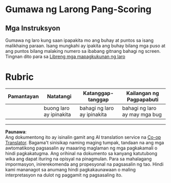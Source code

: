 <!--
CO_OP_TRANSLATOR_METADATA:
{
  "original_hash": "81f292dbda01685b91735e0398dc0504",
  "translation_date": "2025-08-27T22:35:46+00:00",
  "source_file": "6-space-game/5-keeping-score/assignment.md",
  "language_code": "tl"
}
-->
# Gumawa ng Larong Pang-Scoring

## Mga Instruksyon

Gumawa ng laro kung saan ipapakita mo ang buhay at puntos sa isang malikhaing paraan. Isang mungkahi ay ipakita ang buhay bilang mga puso at ang puntos bilang malaking numero sa ibabang gitnang bahagi ng screen. Tingnan dito para sa [Libreng mga mapagkukunan ng laro](https://www.kenney.nl/)

# Rubric

| Pamantayan | Natatangi              | Katanggap-tanggap           | Kailangan ng Pagpapabuti   |
| ---------- | ---------------------- | --------------------------- | -------------------------- |
|            | buong laro ay ipinakita | bahagi ng laro ay ipinakita | bahagi ng laro ay may mga bug |

---

**Paunawa**:  
Ang dokumentong ito ay isinalin gamit ang AI translation service na [Co-op Translator](https://github.com/Azure/co-op-translator). Bagama't sinisikap naming maging tumpak, tandaan na ang mga awtomatikong pagsasalin ay maaaring maglaman ng mga pagkakamali o hindi pagkakatugma. Ang orihinal na dokumento sa kanyang katutubong wika ang dapat ituring na opisyal na pinagmulan. Para sa mahalagang impormasyon, inirerekomenda ang propesyonal na pagsasalin ng tao. Hindi kami mananagot sa anumang hindi pagkakaunawaan o maling interpretasyon na dulot ng paggamit ng pagsasaling ito.